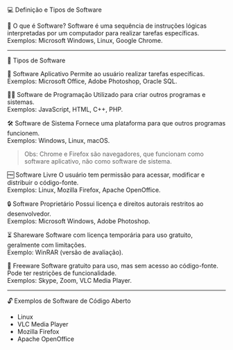 💻 Definição e Tipos de Software

🧠 O que é Software?
Software é uma sequência de instruções lógicas interpretadas por um computador para realizar tarefas específicas.  
Exemplos: Microsoft Windows, Linux, Google Chrome.

---

🧰 Tipos de Software

📎 Software Aplicativo
Permite ao usuário realizar tarefas específicas.  
Exemplos: Microsoft Office, Adobe Photoshop, Oracle SQL.

🧑‍💻 Software de Programação
Utilizado para criar outros programas e sistemas.  
Exemplos: JavaScript, HTML, C++, PHP.

🛠️ Software de Sistema
Fornece uma plataforma para que outros programas funcionem.  
Exemplos: Windows, Linux, macOS.

> Obs: Chrome e Firefox são navegadores, que funcionam como software aplicativo, não como software de sistema.

🆓 Software Livre
O usuário tem permissão para acessar, modificar e distribuir o código-fonte.  
Exemplos: Linux, Mozilla Firefox, Apache OpenOffice.

🔒 Software Proprietário
Possui licença e direitos autorais restritos ao desenvolvedor.  
Exemplos: Microsoft Windows, Adobe Photoshop.

⏳ Shareware
Software com licença temporária para uso gratuito, geralmente com limitações.  
Exemplo: WinRAR (versão de avaliação).

🎁 Freeware
Software gratuito para uso, mas sem acesso ao código-fonte. Pode ter restrições de funcionalidade.  
Exemplos: Skype, Zoom, VLC Media Player.

---

🔓 Exemplos de Software de Código Aberto

- Linux  
- VLC Media Player  
- Mozilla Firefox  
- Apache OpenOffice  